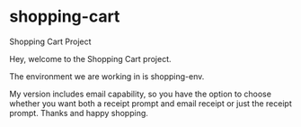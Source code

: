 # shopping-cart
Shopping Cart Project

Hey, welcome to the Shopping Cart project.

The environment we are working in is shopping-env.

My version includes email capability, so you have the option to choose whether you want both a receipt prompt and email receipt or just the receipt prompt. Thanks and happy shopping. 
